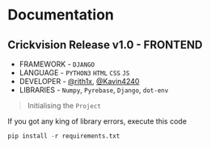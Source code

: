 # Documentation

## Crickvision Release v1.0 - FRONTEND

+ FRAMEWORK - `DJANGO`
+ LANGUAGE  - `PYTHON3` `HTML` `CSS` `JS`
+ DEVELOPER - [@rith1x](https://github.com/rith1x), [@Kavin4240](https://github.com/Kavin4240)
+ LIBRARIES - `Numpy`, `Pyrebase`, `Django`, `dot-env`

> Initialising the `Project`

If you got any king of library errors, execute this code
```python
pip install -r requirements.txt
```

